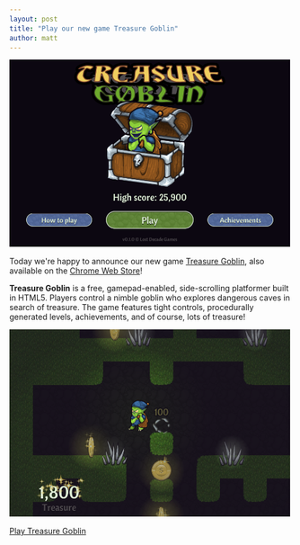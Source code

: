 ```yaml
---
layout: post
title: "Play our new game Treasure Goblin"
author: matt
---
```


<div class="full-frame">
	<a href="http://treasuregoblin.lostdecadegames.com/">
		<img alt="Treasure Goblin" src="/media/images/posts/tg/title.png">
	</a>
</div>

Today we're happy to announce our new game [Treasure Goblin](http://treasuregoblin.lostdecadegames.com/), also available on the [Chrome Web Store](https://chrome.google.com/webstore/detail/treasure-goblin/jgjgnceamhgknelfkpbhebhnphaeefho)!

**Treasure Goblin** is a free, gamepad-enabled, side-scrolling platformer built in HTML5. Players control a nimble goblin who explores dangerous caves in search of treasure. The game features tight controls, procedurally generated levels, achievements, and of course, lots of treasure!

<div class="full-frame">
	<a href="http://treasuregoblin.lostdecadegames.com/">
		<img alt="Treasure Goblin" src="/media/images/posts/tg/running.png">
	</a>
</div>

<a class="download-podcast" href="http://treasuregoblin.lostdecadegames.com/">Play Treasure Goblin</a>
